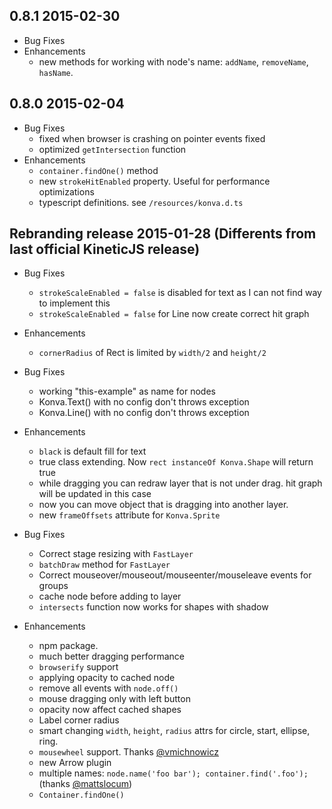 ## 0.8.1 2015-02-30

* Bug Fixes
* Enhancements
    * new methods for working with node's name: `addName`, `removeName`, `hasName`.

## 0.8.0 2015-02-04

* Bug Fixes
    * fixed when browser is crashing on pointer events fixed
    * optimized `getIntersection` function
* Enhancements
    * `container.findOne()` method
    * new `strokeHitEnabled` property. Useful for performance optimizations
    * typescript definitions. see `/resources/konva.d.ts`


## Rebranding release 2015-01-28 (Differents from last official KineticJS release)

* Bug Fixes
    * `strokeScaleEnabled = false` is disabled for text as I can not find way to implement this
    * `strokeScaleEnabled = false` for Line now create correct hit graph
* Enhancements
    * `cornerRadius` of Rect is limited by `width/2` and `height/2`

* Bug Fixes
    * working "this-example" as name for nodes
    * Konva.Text() with no config don't throws exception
    * Konva.Line() with no config don't throws exception
* Enhancements
    * `black` is default fill for text
    * true class extending. Now `rect instanceOf Konva.Shape` will return true
    * while dragging you can redraw layer that is not under drag. hit graph will be updated in this case
    * now you can move object that is dragging into another layer.
    * new `frameOffsets` attribute for `Konva.Sprite`

* Bug Fixes
    * Correct stage resizing with `FastLayer`
    * `batchDraw` method for `FastLayer`
    * Correct mouseover/mouseout/mouseenter/mouseleave events for groups
    * cache node before adding to layer
    * `intersects` function now works for shapes with shadow
* Enhancements
    * npm package.
    * much better dragging performance
    * `browserify` support
    * applying opacity to cached node
    * remove all events with `node.off()`
    * mouse dragging only with left button
    * opacity now affect cached shapes
    * Label corner radius
    * smart changing `width`, `height`, `radius` attrs for circle, start, ellipse, ring.
    * `mousewheel` support. Thanks [@vmichnowicz](https://github.com/vmichnowicz)
    * new Arrow plugin
    * multiple names: `node.name('foo bar'); container.find('.foo');` (thanks [@mattslocum](https://github.com/mattslocum))
    * `Container.findOne()`